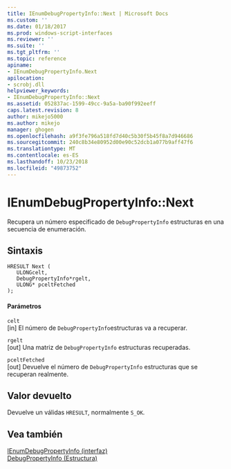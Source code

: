 ```yaml
---
title: IEnumDebugPropertyInfo::Next | Microsoft Docs
ms.custom: ''
ms.date: 01/18/2017
ms.prod: windows-script-interfaces
ms.reviewer: ''
ms.suite: ''
ms.tgt_pltfrm: ''
ms.topic: reference
apiname:
- IEnumDebugPropertyInfo.Next
apilocation:
- scrobj.dll
helpviewer_keywords:
- IEnumDebugPropertyInfo::Next
ms.assetid: 052837ac-1599-49cc-9a5a-ba90f992eeff
caps.latest.revision: 8
author: mikejo5000
ms.author: mikejo
manager: ghogen
ms.openlocfilehash: a9f3fe796a518fd7d40c5b30f5b45f8a7d946686
ms.sourcegitcommit: 240c8b34e80952d00e90c52dcb1a077b9aff47f6
ms.translationtype: MT
ms.contentlocale: es-ES
ms.lasthandoff: 10/23/2018
ms.locfileid: "49873752"
---
```

# <a name="ienumdebugpropertyinfonext"></a>IEnumDebugPropertyInfo::Next
Recupera un número especificado de `DebugPropertyInfo` estructuras en una secuencia de enumeración.  
  
## <a name="syntax"></a>Sintaxis  
  
```  
HRESULT Next (  
   ULONGcelt,  
   DebugPropertyInfo*rgelt,  
   ULONG* pceltFetched  
);  
```  
  
#### <a name="parameters"></a>Parámetros  
 `celt`  
 [in] El número de `DebugPropertyInfo`estructuras va a recuperar.  
  
 `rgelt`  
 [out] Una matriz de `DebugPropertyInfo` estructuras recuperadas.  
  
 `pceltFetched`  
 [out] Devuelve el número de `DebugPropertyInfo` estructuras que se recuperan realmente.  
  
## <a name="return-value"></a>Valor devuelto  
 Devuelve un válidas `HRESULT`, normalmente `S_OK`.  
  
## <a name="see-also"></a>Vea también  
 [IEnumDebugPropertyInfo (interfaz)](../../winscript/reference/ienumdebugpropertyinfo-interface.md)   
 [DebugPropertyInfo (Estructura)](../../winscript/reference/debugpropertyinfo-structure.md)